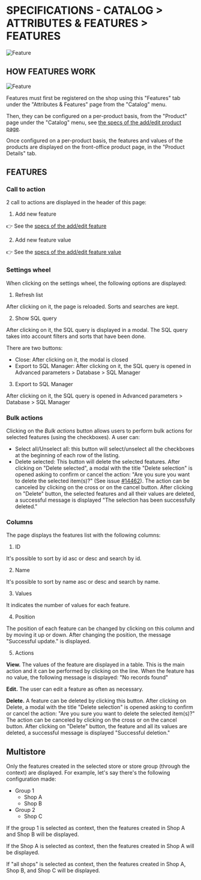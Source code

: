 # SPECIFICATIONS - CATALOG > ATTRIBUTES & FEATURES > FEATURES

![Feature](prestashop-specs/static/img/Features.png)

## HOW FEATURES WORK

![Feature](prestashop-specs/static/img/FeaturesFO.png)

Features must first be registered on the shop using this "Features" tab under the "Attributes & Features" page from the "Catalog" menu.

Then, they can be configured on a per-product basis, from the "Product" page under the "Catalog" menu, see [the specs of the add/edit product page](.../products/add-edit.md).

Once configured on a per-product basis, the features and values of the products are displayed on the front-office product page, in the "Product Details" tab.

## FEATURES

### Call to action

2 call to actions are displayed in the header of this page:
1) Add new feature

👉 See the [specs of the add/edit feature](./add-edit-feature.md) 

2) Add new feature value

👉 See the [specs of the add/edit feature value](./add-edit-feature-value.md) 

### Settings wheel

When clicking on the settings wheel, the following options are displayed:

1) Refresh list

After clicking on it, the page is reloaded. Sorts and searches are kept.

2) Show SQL query

After clicking on it, the SQL query is displayed in a modal. The SQL query takes into account filters and sorts that have been done.

There are two buttons:

- Close: After clicking on it, the modal is closed
- Export to SQL Manager: After clicking on it, the SQL query is opened in Advanced parameters > Database > SQL Manager

3) Export to SQL Manager

After clicking on it, the SQL query is opened in Advanced parameters > Database > SQL Manager

### Bulk actions

Clicking on the _Bulk actions_ button allows users to perform bulk actions for selected features (using the checkboxes). A user can:

- Select all/Unselect all: this button will select/unselect all the checkboxes at the beginning of each row of the listing.
- Delete selected: This button will delete the selected features. 
After clicking on "Delete selected", a modal with the title "Delete selection" is opened asking to confirm or cancel the action: "Are you sure you want to delete the selected item(s)?" (See issue [#14462](https://github.com/PrestaShop/PrestaShop/issues/14462)). The action can be canceled by clicking on the cross or on the cancel button.
After clicking on "Delete" button, the selected features and all their values are deleted, a successful message is displayed "The selection has been successfully deleted."

### Columns
The page displays the features list with the following columns:

1. ID

It's possible to sort by id asc or desc and search by id.

2. Name

It's possible to sort by name asc or desc and search by name.

3. Values

It indicates the number of values for each feature.

4. Position

The position of each feature can be changed by clicking on this column and by moving it up or down.
After changing the position, the message "Successful update." is displayed.

5. Actions

**View.** The values of the feature are displayed in a table. This is the main action and it can be performed by clicking on the line. When the feature has no value, the following message is displayed: "No records found"

**Edit.** The user can edit a feature as often as necessary.

**Delete.** A feature can be deleted by clicking this button. After clicking on Delete, a modal with the title "Delete selection" is opened asking to confirm or cancel the action: "Are you sure you want to delete the selected item(s)?"
The action can be canceled by clicking on the cross or on the cancel button.
After clicking on "Delete" button, the feature and all its values are deleted, a successful message is displayed "Successful deletion."

## Multistore

 Only the features created in the selected store or store group (through the context) are displayed.
For example, let's say there's the following configuration made:
- Group 1
  - Shop A
  - Shop B
- Group 2
  - Shop C
  
If the group 1 is selected as context, then the features created in Shop A and Shop B will be displayed.

If the Shop A is selected as context, then the features created in Shop A will be displayed.

If "all shops" is selected as context, then the features created in Shop A, Shop B, and Shop C will be displayed.
